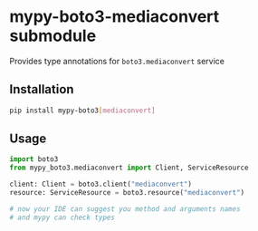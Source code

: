 # mypy-boto3-mediaconvert submodule

Provides type annotations for `boto3.mediaconvert` service

## Installation

```bash
pip install mypy-boto3[mediaconvert]
```

## Usage

```python
import boto3
from mypy_boto3.mediaconvert import Client, ServiceResource

client: Client = boto3.client("mediaconvert")
resource: ServiceResource = boto3.resource("mediaconvert")

# now your IDE can suggest you method and arguments names
# and mypy can check types
```

